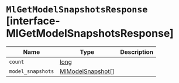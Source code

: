 # `MlGetModelSnapshotsResponse` [interface-MlGetModelSnapshotsResponse]

| Name | Type | Description |
| - | - | - |
| `count` | [long](./long.md) | &nbsp; |
| `model_snapshots` | [MlModelSnapshot](./MlModelSnapshot.md)[] | &nbsp; |
